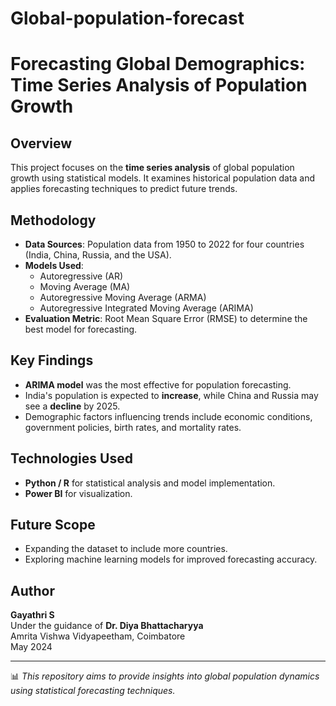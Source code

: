 # Global-population-forecast
# Forecasting Global Demographics: Time Series Analysis of Population Growth

## Overview
This project focuses on the **time series analysis** of global population growth using statistical models. It examines historical population data and applies forecasting techniques to predict future trends.

## Methodology
- **Data Sources**: Population data from 1950 to 2022 for four countries (India, China, Russia, and the USA).  
- **Models Used**:
  - Autoregressive (AR)
  - Moving Average (MA)
  - Autoregressive Moving Average (ARMA)
  - Autoregressive Integrated Moving Average (ARIMA)
- **Evaluation Metric**: Root Mean Square Error (RMSE) to determine the best model for forecasting.

## Key Findings
- **ARIMA model** was the most effective for population forecasting.
- India's population is expected to **increase**, while China and Russia may see a **decline** by 2025.
- Demographic factors influencing trends include economic conditions, government policies, birth rates, and mortality rates.

## Technologies Used
- **Python / R** for statistical analysis and model implementation.
- **Power BI** for visualization.

## Future Scope
- Expanding the dataset to include more countries.
- Exploring machine learning models for improved forecasting accuracy.

## Author
**Gayathri S**  
Under the guidance of **Dr. Diya Bhattacharyya**  
Amrita Vishwa Vidyapeetham, Coimbatore  
May 2024

---

📊 *This repository aims to provide insights into global population dynamics using statistical forecasting techniques.*

